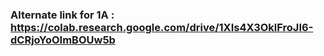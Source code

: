 ### Alternate link for 1A : https://colab.research.google.com/drive/1XIs4X3OklFroJI6-dCRjoYoOImBOUw5b
